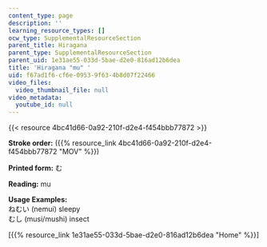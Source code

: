 ```yaml
---
content_type: page
description: ''
learning_resource_types: []
ocw_type: SupplementalResourceSection
parent_title: Hiragana
parent_type: SupplementalResourceSection
parent_uid: 1e31ae55-033d-5bae-d2e0-816ad12b6dea
title: 'Hiragana "mu" '
uid: f67ad1f6-cf6e-0953-9f63-4b8d07f22466
video_files:
  video_thumbnail_file: null
video_metadata:
  youtube_id: null
---
```


{{< resource 4bc41d66-0a92-210f-d2e4-f454bbb77872 >}}

**Stroke order:** ({{% resource_link 4bc41d66-0a92-210f-d2e4-f454bbb77872 "MOV" %}})

**Printed form:** む

**Reading:** mu

**Usage Examples:**  
ねむい (nemui) sleepy  
むし (musi/mushi) insect

  
\[{{% resource_link 1e31ae55-033d-5bae-d2e0-816ad12b6dea "Home" %}}\]